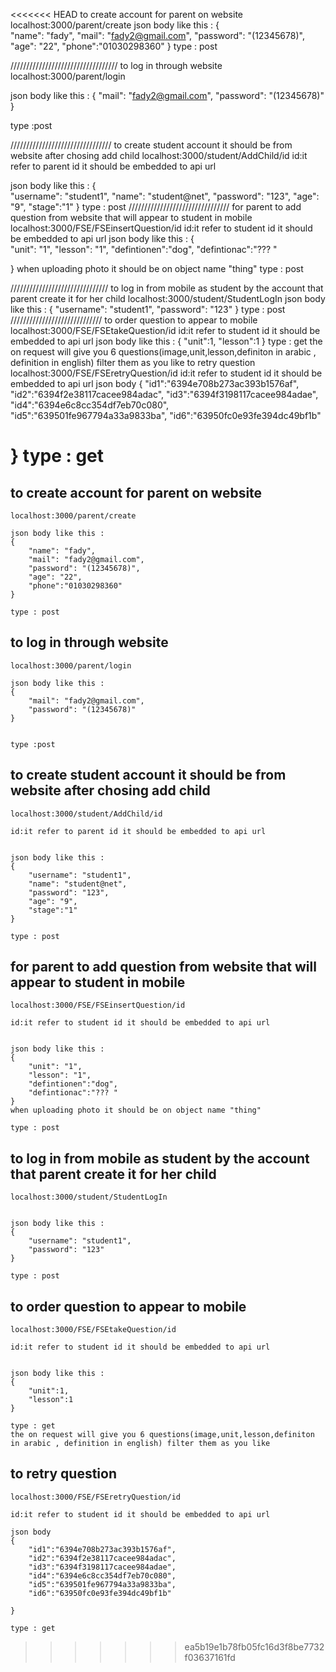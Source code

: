 <<<<<<< HEAD
to create account for parent on website
localhost:3000/parent/create
json body like this : 
{    
    "name": "fady",
    "mail": "fady2@gmail.com",
    "password": "(12345678)",
    "age": "22",
    "phone":"01030298360"
}
type : post


//////////////////////////////////
to log in through website 
localhost:3000/parent/login

json body like this :
{
    "mail": "fady2@gmail.com",
    "password": "(12345678)"
}

type :post 

////////////////////////////////
to create student account it should be from website after chosing add child 
localhost:3000/student/AddChild/id 
id:it refer to parent id it should be embedded to api url 

json body like this :
{    
    "username": "student1",
    "name": "student@net",
    "password": "123",
    "age": "9",
    "stage":"1"
}
type : post 
////////////////////////////////
for parent to add question from website that will appear to student in mobile 
localhost:3000/FSE/FSEinsertQuestion/id
id:it refer to student id it should be embedded to api url 
json body like this :
{    
    "unit": "1",
    "lesson": "1",
    "defintionen":"dog",
    "defintionac":"??? "
   
}
when uploading photo it should be on object name "thing"
type : post


///////////////////////////////
to log in from mobile as student by the account that parent create it for her child 
localhost:3000/student/StudentLogIn
json body like this :
{
    "username": "student1",
    "password": "123"
}
type : post 
/////////////////////////////
to order question to appear to mobile 
localhost:3000/FSE/FSEtakeQuestion/id
id:it refer to student id it should be embedded to api url 
json body like this : 
{
    "unit":1,
    "lesson":1
}
type : get 
the on request will give you 6 questions(image,unit,lesson,definiton in arabic , definition in english) filter them as you like
to retry question 
localhost:3000/FSE/FSEretryQuestion/id
id:it refer to student id it should be embedded to api url 
json body 
{
    "id1":"6394e708b273ac393b1576af",
    "id2":"6394f2e38117cacee984adac",
    "id3":"6394f3198117cacee984adae",
    "id4":"6394e6c8cc354df7eb70c080",
    "id5":"639501fe967794a33a9833ba",
    "id6":"63950fc0e93fe394dc49bf1b"

}
type : get
=======
## to create account for parent on website

```
localhost:3000/parent/create

json body like this : 
{  
    "name": "fady",
    "mail": "fady2@gmail.com",
    "password": "(12345678)",
    "age": "22",
    "phone":"01030298360"  
}

type : post
```


## to log in through website 
```
localhost:3000/parent/login

json body like this :
{
    "mail": "fady2@gmail.com",
    "password": "(12345678)"
}


type :post 
```

## to create student account it should be from website after chosing add child 
```
localhost:3000/student/AddChild/id 

id:it refer to parent id it should be embedded to api url 


json body like this :
{    
    "username": "student1",
    "name": "student@net",
    "password": "123",
    "age": "9",
    "stage":"1"
}

type : post 
```

## for parent to add question from website that will appear to student in mobile 
```
localhost:3000/FSE/FSEinsertQuestion/id

id:it refer to student id it should be embedded to api url 


json body like this :
{    
    "unit": "1",
    "lesson": "1",
    "defintionen":"dog",
    "defintionac":"??? " 
}
when uploading photo it should be on object name "thing"

type : post
```



## to log in from mobile as student by the account that parent create it for her child 
```
localhost:3000/student/StudentLogIn


json body like this :
{
    "username": "student1",
    "password": "123"
}

type : post 
```

## to order question to appear to mobile 
```
localhost:3000/FSE/FSEtakeQuestion/id

id:it refer to student id it should be embedded to api url 


json body like this : 
{
    "unit":1,
    "lesson":1
}

type : get 
the on request will give you 6 questions(image,unit,lesson,definiton in arabic , definition in english) filter them as you like
```
## to retry question 
```
localhost:3000/FSE/FSEretryQuestion/id

id:it refer to student id it should be embedded to api url 

json body 
{
    "id1":"6394e708b273ac393b1576af",
    "id2":"6394f2e38117cacee984adac",
    "id3":"6394f3198117cacee984adae",
    "id4":"6394e6c8cc354df7eb70c080",
    "id5":"639501fe967794a33a9833ba",
    "id6":"63950fc0e93fe394dc49bf1b"

}

type : get
```
>>>>>>> ea5b19e1b78fb05fc16d3f8be7732f03637161fd
